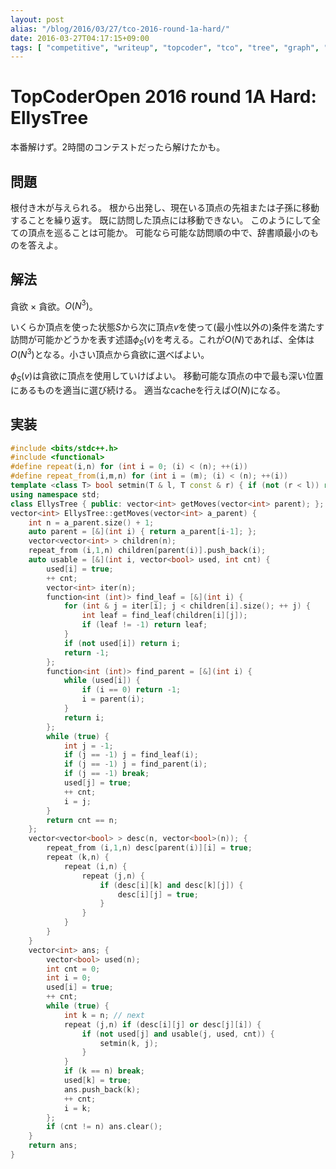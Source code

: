 ```yaml
---
layout: post
alias: "/blog/2016/03/27/tco-2016-round-1a-hard/"
date: 2016-03-27T04:17:15+09:00
tags: [ "competitive", "writeup", "topcoder", "tco", "tree", "graph", "greedy" ]
---
```


# TopCoderOpen 2016 round 1A Hard: EllysTree

本番解けず。2時間のコンテストだったら解けたかも。

## 問題

根付き木が与えられる。
根から出発し、現在いる頂点の先祖または子孫に移動することを繰り返す。
既に訪問した頂点には移動できない。
このようにして全ての頂点を巡ることは可能か。
可能なら可能な訪問順の中で、辞書順最小のものを答えよ。

## 解法

貪欲 $\times$ 貪欲。$O(N^3)$。

いくらか頂点を使った状態$S$から次に頂点$v$を使って(最小性以外の)条件を満たす訪問が可能かどうかを表す述語$\phi_S(v)$を考える。これが$O(N)$であれば、全体は$O(N^3)$となる。小さい頂点から貪欲に選べばよい。

$\phi_S(v)$は貪欲に頂点を使用していけばよい。
移動可能な頂点の中で最も深い位置にあるものを適当に選び続ける。
適当なcacheを行えば$O(N)$になる。

## 実装

``` c++
#include <bits/stdc++.h>
#include <functional>
#define repeat(i,n) for (int i = 0; (i) < (n); ++(i))
#define repeat_from(i,m,n) for (int i = (m); (i) < (n); ++(i))
template <class T> bool setmin(T & l, T const & r) { if (not (r < l)) return false; l = r; return true; }
using namespace std;
class EllysTree { public: vector<int> getMoves(vector<int> parent); };
vector<int> EllysTree::getMoves(vector<int> a_parent) {
    int n = a_parent.size() + 1;
    auto parent = [&](int i) { return a_parent[i-1]; };
    vector<vector<int> > children(n);
    repeat_from (i,1,n) children[parent(i)].push_back(i);
    auto usable = [&](int i, vector<bool> used, int cnt) {
        used[i] = true;
        ++ cnt;
        vector<int> iter(n);
        function<int (int)> find_leaf = [&](int i) {
            for (int & j = iter[i]; j < children[i].size(); ++ j) {
                int leaf = find_leaf(children[i][j]);
                if (leaf != -1) return leaf;
            }
            if (not used[i]) return i;
            return -1;
        };
        function<int (int)> find_parent = [&](int i) {
            while (used[i]) {
                if (i == 0) return -1;
                i = parent(i);
            }
            return i;
        };
        while (true) {
            int j = -1;
            if (j == -1) j = find_leaf(i);
            if (j == -1) j = find_parent(i);
            if (j == -1) break;
            used[j] = true;
            ++ cnt;
            i = j;
        }
        return cnt == n;
    };
    vector<vector<bool> > desc(n, vector<bool>(n)); {
        repeat_from (i,1,n) desc[parent(i)][i] = true;
        repeat (k,n) {
            repeat (i,n) {
                repeat (j,n) {
                    if (desc[i][k] and desc[k][j]) {
                        desc[i][j] = true;
                    }
                }
            }
        }
    }
    vector<int> ans; {
        vector<bool> used(n);
        int cnt = 0;
        int i = 0;
        used[i] = true;
        ++ cnt;
        while (true) {
            int k = n; // next
            repeat (j,n) if (desc[i][j] or desc[j][i]) {
                if (not used[j] and usable(j, used, cnt)) {
                    setmin(k, j);
                }
            }
            if (k == n) break;
            used[k] = true;
            ans.push_back(k);
            ++ cnt;
            i = k;
        };
        if (cnt != n) ans.clear();
    }
    return ans;
}
```
